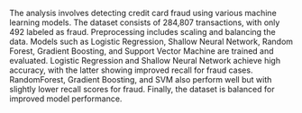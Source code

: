 The analysis involves detecting credit card fraud using various machine learning models. The dataset consists of 284,807 transactions, with only 492 labeled as fraud. Preprocessing includes scaling and balancing the data. Models such as Logistic Regression, Shallow Neural Network, Random Forest, Gradient Boosting, and Support Vector Machine are trained and evaluated. Logistic Regression and Shallow Neural Network achieve high accuracy, with the latter showing improved recall for fraud cases. RandomForest, Gradient Boosting, and SVM also perform well but with slightly lower recall scores for fraud. Finally, the dataset is balanced for improved model performance.
